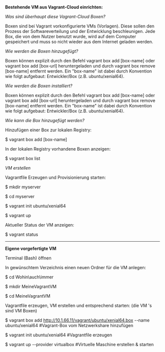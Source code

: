 **Bestehende VM aus Vagrant-Cloud einrichten:**

*Was sind überhaupt diese Vagrant-Cloud Boxen?*

Boxen sind bei Vagrant vorkonfigurierte VMs (Vorlagen). Diese sollen den Prozess
der Softwareverteilung und der Entwicklung beschleunigen. Jede Box, die von dem
Nutzer benutzt wurde, wird auf dem Computer gespeichert und muss so nicht wieder
aus dem Internet geladen werden.

*Wie werden die Boxen hinzugefügt?*

Boxen können explizit durch den Befehl vagrant box add [box-name] oder vagrant
box add [box-url] heruntergeladen und durch vagrant box remove [box-name]
entfernt werden. Ein "box-name" ist dabei durch Konvention wie folgt aufgebaut:
Entwickler/Box (z.B. ubuntu/xenial64).

*Wie werden die Boxen installiert?*

Boxen können explizit durch den Befehl vagrant box add [box-name] oder vagrant
box add [box-url] heruntergeladen und durch vagrant box remove [box-name]
entfernt werden. Ein "box-name" ist dabei durch Konvention wie folgt aufgebaut:
Entwickler/Box (z.B. ubuntu/xenial64).

*Wie kann die Box hinzugefügt werden?*

Hinzufügen einer Box zur lokalen Registry:

\$ vagrant box add [box-name]

In der lokalen Registry vorhandene Boxen anzeigen:

\$ vagrant box list

*VM erstellen*

Vagrantfile Erzeugen und Provisionierung starten:

\$ mkdir myserver

\$ cd myserver

\$ vagrant init ubuntu/xenial64

\$ vagrant up

Aktueller Status der VM anzeigen:

\$ vagrant status

***

**Eigene vorgefertigte VM**

Terminal (Bash) öffnen

In gewünschtem Verzeichnis einen neuen Ordner für die VM anlegen:

\$ cd Wohin\\auch\\immer

\$ mkdir MeineVagrantVM

\$ cd MeineVagrantVM

Vagrantfile erzeugen, VM erstellen und entsprechend starten: (die VM 's sind VM Boxen)

\$ vagrant box add http://10.1.66.11/vagrant/ubuntu/xenial64.box --name
ubuntu/xenial64 \#Vagrant-Box vom Netzwerkshare hinzufügen

\$ vagrant init ubuntu/xenial64 \#Vagrantfile erzeugen

\$ vagrant up --provider virtualbox \#Virtuelle Maschine erstellen & starten

